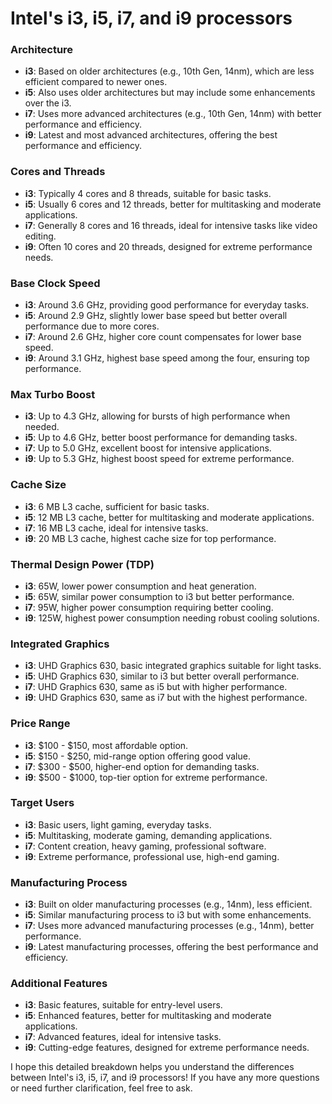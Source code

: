 # Intel's i3, i5, i7, and i9 processors

### **Architecture**
- **i3**: Based on older architectures (e.g., 10th Gen, 14nm), which are less efficient compared to newer ones.
- **i5**: Also uses older architectures but may include some enhancements over the i3.
- **i7**: Uses more advanced architectures (e.g., 10th Gen, 14nm) with better performance and efficiency.
- **i9**: Latest and most advanced architectures, offering the best performance and efficiency.

### **Cores and Threads**
- **i3**: Typically 4 cores and 8 threads, suitable for basic tasks.
- **i5**: Usually 6 cores and 12 threads, better for multitasking and moderate applications.
- **i7**: Generally 8 cores and 16 threads, ideal for intensive tasks like video editing.
- **i9**: Often 10 cores and 20 threads, designed for extreme performance needs.

### **Base Clock Speed**
- **i3**: Around 3.6 GHz, providing good performance for everyday tasks.
- **i5**: Around 2.9 GHz, slightly lower base speed but better overall performance due to more cores.
- **i7**: Around 2.6 GHz, higher core count compensates for lower base speed.
- **i9**: Around 3.1 GHz, highest base speed among the four, ensuring top performance.

### **Max Turbo Boost**
- **i3**: Up to 4.3 GHz, allowing for bursts of high performance when needed.
- **i5**: Up to 4.6 GHz, better boost performance for demanding tasks.
- **i7**: Up to 5.0 GHz, excellent boost for intensive applications.
- **i9**: Up to 5.3 GHz, highest boost speed for extreme performance.

### **Cache Size**
- **i3**: 6 MB L3 cache, sufficient for basic tasks.
- **i5**: 12 MB L3 cache, better for multitasking and moderate applications.
- **i7**: 16 MB L3 cache, ideal for intensive tasks.
- **i9**: 20 MB L3 cache, highest cache size for top performance.

### **Thermal Design Power (TDP)**
- **i3**: 65W, lower power consumption and heat generation.
- **i5**: 65W, similar power consumption to i3 but better performance.
- **i7**: 95W, higher power consumption requiring better cooling.
- **i9**: 125W, highest power consumption needing robust cooling solutions.

### **Integrated Graphics**
- **i3**: UHD Graphics 630, basic integrated graphics suitable for light tasks.
- **i5**: UHD Graphics 630, similar to i3 but better overall performance.
- **i7**: UHD Graphics 630, same as i5 but with higher performance.
- **i9**: UHD Graphics 630, same as i7 but with the highest performance.

### **Price Range**
- **i3**: $100 - $150, most affordable option.
- **i5**: $150 - $250, mid-range option offering good value.
- **i7**: $300 - $500, higher-end option for demanding tasks.
- **i9**: $500 - $1000, top-tier option for extreme performance.

### **Target Users**
- **i3**: Basic users, light gaming, everyday tasks.
- **i5**: Multitasking, moderate gaming, demanding applications.
- **i7**: Content creation, heavy gaming, professional software.
- **i9**: Extreme performance, professional use, high-end gaming.

### **Manufacturing Process**
- **i3**: Built on older manufacturing processes (e.g., 14nm), less efficient.
- **i5**: Similar manufacturing process to i3 but with some enhancements.
- **i7**: Uses more advanced manufacturing processes (e.g., 14nm), better performance.
- **i9**: Latest manufacturing processes, offering the best performance and efficiency.

### **Additional Features**
- **i3**: Basic features, suitable for entry-level users.
- **i5**: Enhanced features, better for multitasking and moderate applications.
- **i7**: Advanced features, ideal for intensive tasks.
- **i9**: Cutting-edge features, designed for extreme performance needs.

I hope this detailed breakdown helps you understand the differences between Intel's i3, i5, i7, and i9 processors! If you have any more questions or need further clarification, feel free to ask.
